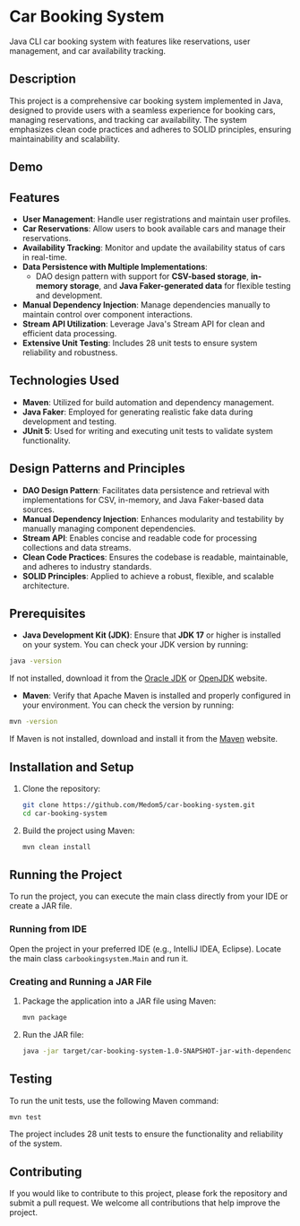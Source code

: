 # Car Booking System

Java CLI car booking system with features like reservations, user management, and car availability tracking.

## Description

This project is a comprehensive car booking system implemented in Java, designed to provide users with a seamless experience for booking cars, managing reservations, and tracking car availability. The system emphasizes clean code practices and adheres to SOLID principles, ensuring maintainability and scalability.

## Demo

## Features

- **User Management**: Handle user registrations and maintain user profiles.
- **Car Reservations**: Allow users to book available cars and manage their reservations.
- **Availability Tracking**: Monitor and update the availability status of cars in real-time.
- **Data Persistence with Multiple Implementations**:
  - DAO design pattern with support for **CSV-based storage**, **in-memory storage**, and **Java Faker-generated data** for flexible testing and development.
- **Manual Dependency Injection**: Manage dependencies manually to maintain control over component interactions.
- **Stream API Utilization**: Leverage Java's Stream API for clean and efficient data processing.
- **Extensive Unit Testing**: Includes 28 unit tests to ensure system reliability and robustness.

## Technologies Used

- **Maven**: Utilized for build automation and dependency management.
- **Java Faker**: Employed for generating realistic fake data during development and testing.
- **JUnit 5**: Used for writing and executing unit tests to validate system functionality.

## Design Patterns and Principles

- **DAO Design Pattern**: Facilitates data persistence and retrieval with implementations for CSV, in-memory, and Java Faker-based data sources.
- **Manual Dependency Injection**: Enhances modularity and testability by manually managing component dependencies.
- **Stream API**: Enables concise and readable code for processing collections and data streams.
- **Clean Code Practices**: Ensures the codebase is readable, maintainable, and adheres to industry standards.
- **SOLID Principles**: Applied to achieve a robust, flexible, and scalable architecture.

## Prerequisites

- **Java Development Kit (JDK)**: Ensure that **JDK 17** or higher is installed on your system. You can check your JDK version by running:

```bash
java -version
```

If not installed, download it from the [Oracle JDK](https://www.oracle.com/java/technologies/javase-downloads.html) or [OpenJDK](https://openjdk.org/) website.

- **Maven**: Verify that Apache Maven is installed and properly configured in your environment. You can check the version by running:

```bash
mvn -version
```

If Maven is not installed, download and install it from the [Maven](https://maven.apache.org/download.cgi) website.

## Installation and Setup

1. Clone the repository:

   ```bash
   git clone https://github.com/Medom5/car-booking-system.git
   cd car-booking-system
   ```

2. Build the project using Maven:
   ```bash
   mvn clean install
   ```

## Running the Project

To run the project, you can execute the main class directly from your IDE or create a JAR file.

### Running from IDE

Open the project in your preferred IDE (e.g., IntelliJ IDEA, Eclipse).
Locate the main class `carbookingsystem.Main` and run it.

### Creating and Running a JAR File

1. Package the application into a JAR file using Maven:
   ```bash
   mvn package
   ```
2. Run the JAR file:
    ```bash
    java -jar target/car-booking-system-1.0-SNAPSHOT-jar-with-dependencies.jar
    ```

## Testing

To run the unit tests, use the following Maven command:

```bash
mvn test
```

The project includes 28 unit tests to ensure the functionality and reliability of the system.

## Contributing

If you would like to contribute to this project, please fork the repository and submit a pull request. We welcome all contributions that help improve the project.
